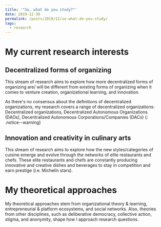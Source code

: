 ```yaml
---
title: '"So, what do you study?"'
date: 2019-12-30
permalink: /posts/2019/12/so-what-do-you-study/
tags:
  - research
---
```


My current research interests
======
Decentralized forms of organizing
------
This stream of research aims to explore how more decentralized forms of organizing are/ will be different from existing forms of organizing when it comes to venture creation, organizational learning, and innovation.

As there's no consensus about the definitions of decentralized organizations, my research covers a range of decentralized organizations: Decentralized organizations, Decentralized Autonomous Organizations (DAOs), Decentralized Autonomous Corporations/Companies (DACs)
{: .notice--warning}

Innovation and creativity in culinary arts
------
This stream of research aims to explore how the new styles/categories of cuisine emerge and evolve through the networks of elite restaurants and chefs. These elite restaurants and chefs are constantly producing innovative and creative dishes and beverages to stay in competition and earn prestige (i.e. Michelin stars).

My theoretical approaches
======
My theoretical approaches stem from organizational theory & learning, entrepreneurial & platform ecosystems, and social networks. Also, theories from other disciplines, such as deliberative democracy, collective action, stigma, and anonymity, shape how I approach research questions.
